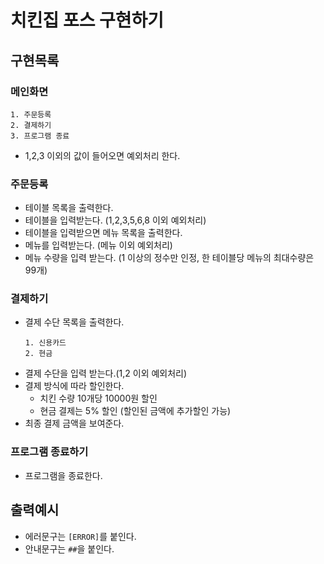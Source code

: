 # 치킨집 포스 구현하기

## 구현목록

### 메인화면
```
1. 주문등록
2. 결제하기
3. 프로그램 종료    
```
- 1,2,3 이외의 값이 들어오면 예외처리 한다.

### 주문등록
- 테이블 목록을 출력한다.
- 테이블을 입력받는다. (1,2,3,5,6,8 이외 예외처리)
- 테이블을 입력받으면 메뉴 목록을 출력한다.
- 메뉴를 입력받는다. (메뉴 이외 예외처리)
- 메뉴 수량을 입력 받는다. (1 이상의 정수만 인정, 한 테이블당 메뉴의 최대수량은 99개)

### 결제하기
- 결제 수단 목록을 출력한다.
    ```
    1. 신용카드
    2. 현금  
    ```
- 결제 수단을 입력 받는다.(1,2 이외 예외처리)
- 결제 방식에 따라 할인한다.
    - 치킨 수량 10개당 10000원 할인
    - 현금 결제는 5% 할인 (할인된 금액에 추가할인 가능)
- 최종 결제 금액을 보여준다.

### 프로그램 종료하기
- 프로그램을 종료한다.

## 출력예시

- 에러문구는 `[ERROR]`를 붙인다.
- 안내문구는 `##`을 붙인다.